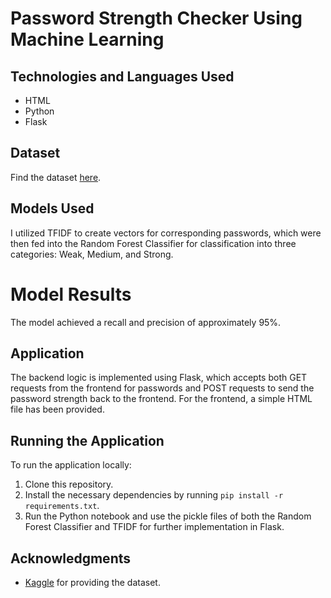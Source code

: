 # Password Strength Checker Using Machine Learning

## Technologies and Languages Used
- HTML
- Python
- Flask

## Dataset
Find the dataset [here](https://www.kaggle.com/datasets/bhavikbb/password-strength-classifier-dataset/data).

## Models Used
I utilized TFIDF to create vectors for corresponding passwords, which were then fed into the Random Forest Classifier for classification into three categories: Weak, Medium, and Strong.

# Model Results
The model achieved a recall and precision of approximately 95%.

## Application
The backend logic is implemented using Flask, which accepts both GET requests from the frontend for passwords and POST requests to send the password strength back to the frontend. For the frontend, a simple HTML file has been provided.

## Running the Application
To run the application locally:
1. Clone this repository.
2. Install the necessary dependencies by running `pip install -r requirements.txt`.
3. Run the Python notebook and use the pickle files of both the Random Forest Classifier and TFIDF for further implementation in Flask.





## Acknowledgments
- [Kaggle](https://www.kaggle.com/) for providing the dataset.
